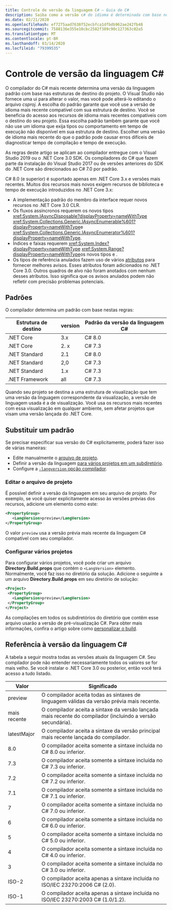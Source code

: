 ```yaml
---
title: Controle de versão da linguagem C# – Guia de C#
description: Saiba como a versão c# do idioma é determinada com base no seu projeto e nas razões por trás dessa escolha. Saiba como substituir o padrão manualmente.
ms.date: 02/21/2020
ms.openlocfilehash: ef7275aad7638f52ecbfca1dfbdb962ae242fb48
ms.sourcegitcommit: 7588136e355e10cbc2582f389c90c127363c02a5
ms.translationtype: MT
ms.contentlocale: pt-BR
ms.lasthandoff: 03/14/2020
ms.locfileid: "79399535"
---
```

# <a name="c-language-versioning"></a>Controle de versão da linguagem C#

O compilador do C# mais recente determina uma versão da linguagem padrão com base nas estruturas de destino do projeto. O Visual Studio não fornece uma ui para alterar o valor, mas você pode alterá-lo editando o arquivo *csproj.* A escolha do padrão garante que você use a versão de idioma mais recente compatível com sua estrutura de destino. Você se beneficia do acesso aos recursos de idioma mais recentes compatíveis com o destino do seu projeto. Essa escolha padrão também garante que você não use um idioma que exija tipos ou comportamento em tempo de execução não disponível em sua estrutura de destino. Escolher uma versão de idioma mais recente do que o padrão pode causar erros difíceis de diagnosticar tempo de compilação e tempo de execução.

As regras deste artigo se aplicam ao compilador entregue com o Visual Studio 2019 ou o .NET Core 3.0 SDK. Os compiladores do C# que fazem parte da instalação do Visual Studio 2017 ou de versões anteriores do SDK do .NET Core são direcionados ao C# 7.0 por padrão.

C# 8.0 (e superior) é suportado apenas em .NET Core 3.x e versões mais recentes. Muitos dos recursos mais novos exigem recursos de biblioteca e tempo de execução introduzidos no .NET Core 3.x:

- A implementação padrão do membro da interface requer novos recursos no .NET Core 3.0 CLR.
- Os fluxos assíncronos requerem os novos tipos <xref:System.IAsyncDisposable?displayProperty=nameWithType> <xref:System.Collections.Generic.IAsyncEnumerable%601?displayProperty=nameWithType>e <xref:System.Collections.Generic.IAsyncEnumerator%601?displayProperty=nameWithType>.
- Índices e faixas requerem <xref:System.Index?displayProperty=nameWithType> <xref:System.Range?displayProperty=nameWithType>os novos tipos e .
- Os tipos de referência anulados fazem uso de vários [atributos](../nullable-attributes.md) para fornecer melhores avisos. Esses atributos foram adicionados no .NET Core 3.0. Outros quadros de alvo não foram anotados com nenhum desses atributos. Isso significa que os avisos anulados podem não refletir com precisão problemas potenciais.

## <a name="defaults"></a>Padrões

O compilador determina um padrão com base nestas regras:

|Estrutura de destino|version|Padrão da versão da linguagem C#|
|----------------|-------|---------------------------|
|.NET Core|3.x|C# 8.0|
|.NET Core|2. x|C# 7.3|
|.NET Standard|2.1|C# 8.0|
|.NET Standard|2,0|C# 7.3|
|.NET Standard|1.x|C# 7.3|
|.NET Framework|all|C# 7.3|

Quando seu projeto se destina a uma estrutura de visualização que tem uma versão da linguagem correspondente da visualização, a versão de linguagem usada é a de visualização. Você usa os recursos mais recentes com essa visualização em qualquer ambiente, sem afetar projetos que visam uma versão lançada do .NET Core.

## <a name="override-a-default"></a>Substituir um padrão

Se precisar especificar sua versão do C# explicitamente, poderá fazer isso de várias maneiras:

- Edite manualmente o [arquivo de projeto](#edit-the-project-file).
- Definir a versão da linguagem [para vários projetos em um subdiretório](#configure-multiple-projects).
- Configure a [ `-langversion` opção compilador](compiler-options/langversion-compiler-option.md).

### <a name="edit-the-project-file"></a>Editar o arquivo de projeto

É possível definir a versão da linguagem em seu arquivo de projeto. Por exemplo, se você quiser explicitamente acesso às versões prévias dos recursos, adicione um elemento como este:

```xml
<PropertyGroup>
   <LangVersion>preview</LangVersion>
</PropertyGroup>
```

O valor `preview` usa a versão prévia mais recente da linguagem C# compatível com seu compilador.

### <a name="configure-multiple-projects"></a>Configurar vários projetos

Para configurar vários projetos, você pode criar um arquivo **Directory.Build.props** que contém o `<LangVersion>` elemento. Normalmente, você faz isso no diretório da solução. Adicione o seguinte a um arquivo **Directory.Build.props** em seu diretório de solução:

```xml
<Project>
 <PropertyGroup>
   <LangVersion>preview</LangVersion>
 </PropertyGroup>
</Project>
```

As compilações em todos os subdiretórios do diretório que contêm esse arquivo usarão a versão de pré-visualização C#. Para obter mais informações, confira o artigo sobre como [personalizar o build](/visualstudio/msbuild/customize-your-build).

## <a name="c-language-version-reference"></a>Referência à versão da linguagem C#

A tabela a seguir mostra todas as versões atuais da linguagem C#. Seu compilador pode não entender necessariamente todos os valores se for mais velho. Se você instalar o .NET Core 3.0 ou posterior, então você terá acesso a tudo listado.

|Valor|Significado|
|------------|-------------|
|preview|O compilador aceita todas as sintaxes de linguagem válidas da versão prévia mais recente.|
|mais recente|O compilador aceita a sintaxe da versão lançada mais recente do compilador (incluindo a versão secundária).|
|latestMajor|O compilador aceita a sintaxe da versão principal mais recente lançada do compilador.|
|8.0|O compilador aceita somente a sintaxe incluída no C# 8.0 ou inferior.|
|7.3|O compilador aceita somente a sintaxe incluída no C# 7.3 ou inferior.|
|7.2|O compilador aceita somente a sintaxe incluída no C# 7.2 ou inferior.|
|7.1|O compilador aceita somente a sintaxe incluída no C# 7.1 ou inferior.|
|7|O compilador aceita somente a sintaxe incluída no C# 7.0 ou inferior.|
|6|O compilador aceita somente a sintaxe incluída no C# 6.0 ou inferior.|
|5|O compilador aceita somente a sintaxe incluída no C# 5.0 ou inferior.|
|4|O compilador aceita somente a sintaxe incluída no C# 4.0 ou inferior.|
|3|O compilador aceita somente a sintaxe incluída no C# 3.0 ou inferior.|
|ISO-2|O compilador aceita apenas a sintaxe incluída no ISO/IEC 23270:2006 C# (2.0). |
|ISO-1|O compilador aceita apenas a sintaxe incluída no ISO/IEC 23270:2003 C# (1.0/1.2). |
